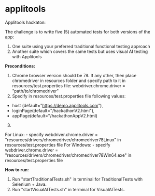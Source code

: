 # applitools
Applitools hackaton:

The challenge is to write five (5) automated tests for both versions of the app:

1. One suite using your preferred traditional functional testing approach
2. Another suite which covers the same tests but uses visual AI testing with Applitools

**Preconditions:**
1. Chrome browser version should be 78.
If any other, then place chromedriver in resources folder and specify path to it in resources/test.properties file:
webdriver.chrome.driver = "path/to/chromedriver"
2. Specify in resources/test.properties file following values:
 - host (default="https://demo.applitools.com"), 
 - loginPage(default="/hackathonV2.html"), 
 - appPage(default="/hackathonAppV2.html) 
3.
For Linux:
    - specify webdriver.chrome.driver = "resources/drivers/chromedriver/chromedriver78Linux" in resources/test.properties file 
For Windows:
    - specify webdriver.chrome.driver = "resources/drivers/chromedriver/chromedriver78Win64.exe" in resources/test.properties file

**How to run:**
1. Run "startTraditionalTests.sh" in terminal for TraditionalTests with Selenium + Java.
2. Run "startVisualAITests.sh" in terminal for VisualAITests.
